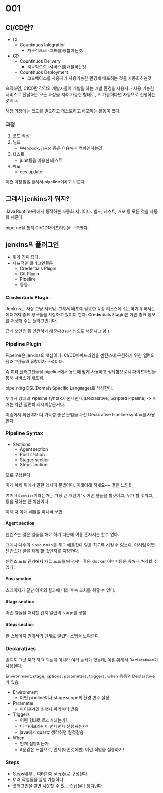# 001

## CI/CD란?

* CI
    * Countinuos Integration
        * 지속적으로 (코드를)통합하는것.
* CD
    * Countinuos Delivery
        * 지속적으로 (서비스를)배달하는것.
    * Countinuos Deployment
        * 코드베이스를 사용자가 사용가능한 환경에 배포하는 것을 자동화하는것

요약하면, CICD란 각각의 개발자들이 개발을 하는 개발 환경을 사용자가 사용 가능한 서비스로 전달하는 모든 과정을 지속 가능한 형태로, 또 가능하다면 자동으로 진행하는 것이다.

해당 과정에는 코드를 빌드하고 테스트하고 배포하는 활동이 있다.

### 과정

1. 코드 작성
2. 빌드
    * Webpack, javac 등을 이용해서 컴파일하는것
3. 테스트
    * junit등을 이용한 테스트
4. 배포
    * ecs update

이런 과정들을 합쳐서 pipeline이라고 부른다.

## 그래서 jenkins가 뭐지?

Java Runtime위에서 동작하는 자동화 서버이다.
빌드, 테스트, 배포 등 모든 것을 자동화 해준다.

pipeline을 통해 CI/CD파이프라인을 구축한다.

## jenkins의 플러그인

* 뭐가 진짜 많다.
* 대표적인 플러그인들은
    * Credentials Plugin
    * Git Plugin
    * Pipeline
    * 등등...


### Credentials Plugin

Jenkins는 사실 그냥 서버임.
그래서 배포에 필요한 각종 리소스에 접근하기 위해서는 여러가지 중요 정보들을 저장하고 있어야 한다.
Credentials Plugin은 이런 중요 정보를 저장해 주는 플러그인이다.

근데 보안은 좀 안전하게 해준다(rsa기반으로 해준다고 함.)

### Pipeline Plugin

Pipeline은 jenkins의 핵심이다.
CI/CD파이프라인을 젠킨스에 구현하기 위한 일련의 플러그인들의 집합이자 구성이다.

즉 여러 플러그인들을 pipeline에서 용도에 맞게 사용하고 정의함으로서 파이프라인을 통해 서비스가 배포됨.

pipelining DSL(Domain Specific Language)로 작성한다.

두가지 형태의 Pipeline syntax가 존재한다.(Declarative, Scripted Pipeline)
-> 이거는 약간 일련의 레시피같은거다.

이중에서 최신이자 더 가독성 좋은 문법을 가진 Declarative Pipeline syntax를 사용한다.

### Pipeline Syntax

* Sections
    * Agent section
    * Post section
    * Stages section
    * Steps section

으로 구성된다.

이게 이제 위에서 말한 레시피 문법이다.
이래이래 하세요~~ 같은 느낌!!

여기서 `Section`이라는거는 가장 큰 개념이다.
어떤 일들을 할것이고, 누가 할 것이고, 등을 정하는 큰 섹션이다.

이제 저 아래 애들을 하나씩 보면

#### Agent section

젠킨스는 많은 일들을 해야 하기 때문에 이를 혼자서는 할수 없다.

그래서 다수의 slave node를 두고 얘들한테 일을 하도록 시킬 수 있는데, 이처럼 어떤 젠킨스가 일을 하게 할 것인지를 지정한다.

젠킨스 노드 관리에서 새로 노드를 띄우거나 혹은 docker 이미지등을 통해서 처리할 수 있다.

#### Post section

스테이지가 끝난 이후의 결과에 따라 후속 조치를 취할 수 있다.

#### Stage section

어떤 일들을 처리할 건지 일련의 stage를 정함

#### Steps section

한 스테이지 안에서의 단계로 일련의 스텝을 보여준다.

### Declaratives

빌드도 그냥 뚝딱 하고 되는게 아니라 여러 순서가 있는데, 이를 위해서 Declaratives가 사용된다.

Environment, stage, options, parameters, triggers, when 등등의 Declarative가 있음.

* Environment
    * 어떤 pipeline이나 stage scope의 환경 변수 설정
* Parameter
    * 파이프라인 실행시 파라미터 받음
* Triggers
    * 어떤 형태로 트리거되는가?
    * 이 파이프라인이 언제언제 실행되는가?
    * java에서 quartz 생각하면 될것같음
* When
    * 언제 실행되는가
    * if문같은 느낌으로, 언제(어떤것에만) 이런 작업을 실행하기!

### Steps

* Steps내부는 여러가지 step들로 구성된다.
* 여러 작업들을 실행 가능하다.
* 플러그인을 깔면 사용할 수 있는 스텝들이 생겨난다.

